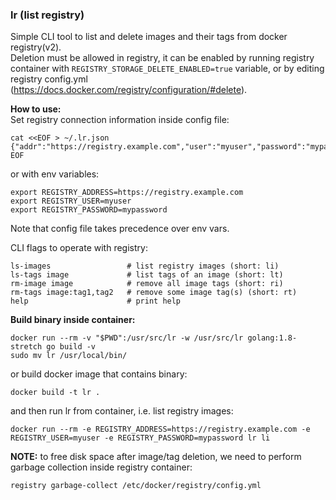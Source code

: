 ### lr (list registry)  
Simple CLI tool to list and delete images and their tags from docker registry(v2).  
Deletion must be allowed in registry, it can be enabled by running registry container with `REGISTRY_STORAGE_DELETE_ENABLED=true` variable, or by editing registry config.yml (https://docs.docker.com/registry/configuration/#delete).  

**How to use:**  
Set registry connection information inside config file:
```
cat <<EOF > ~/.lr.json
{"addr":"https://registry.example.com","user":"myuser","password":"mypassword"}
EOF
```

or with env variables:
```
export REGISTRY_ADDRESS=https://registry.example.com
export REGISTRY_USER=myuser
export REGISTRY_PASSWORD=mypassword
```
Note that config file takes precedence over env vars.  
  
CLI flags to operate with registry:  
```
ls-images                 # list registry images (short: li)
ls-tags image             # list tags of an image (short: lt)
rm-image image            # remove all image tags (short: ri)
rm-tags image:tag1,tag2   # remove some image tag(s) (short: rt)
help                      # print help
```

**Build binary inside container:**  
```
docker run --rm -v "$PWD":/usr/src/lr -w /usr/src/lr golang:1.8-stretch go build -v
sudo mv lr /usr/local/bin/
```

or build docker image that contains binary:
```
docker build -t lr .
```

and then run lr from container, i.e. list registry images:
```
docker run --rm -e REGISTRY_ADDRESS=https://registry.example.com -e REGISTRY_USER=myuser -e REGISTRY_PASSWORD=mypassword lr li
```

**NOTE:** to free disk space after image/tag deletion, we need to perform garbage collection inside registry container:  
```
registry garbage-collect /etc/docker/registry/config.yml
```
